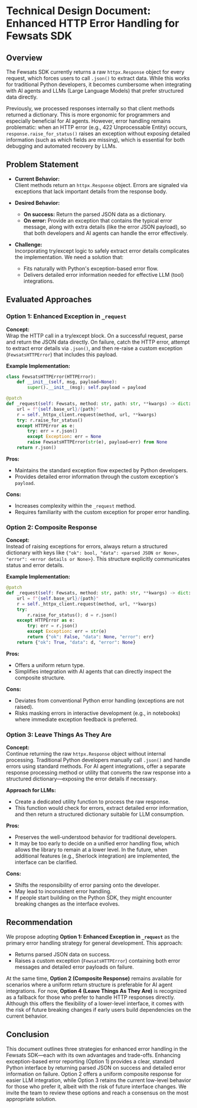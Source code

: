 # Technical Design Document: Enhanced HTTP Error Handling for Fewsats SDK

## Overview

The Fewsats SDK currently returns a raw `httpx.Response` object for every request, which forces users to call `.json()` to extract data. While this works for traditional Python developers, it becomes cumbersome when integrating with AI agents and LLMs (Large Language Models) that prefer structured data directly.

Previously, we processed responses internally so that client methods returned a dictionary. This is more ergonomic for programmers and especially beneficial for AI agents. However, error handling remains problematic: when an HTTP error (e.g., 422 Unprocessable Entity) occurs, `response.raise_for_status()` raises an exception without exposing detailed information (such as which fields are missing), which is essential for both debugging and automated recovery by LLMs.

## Problem Statement

- **Current Behavior:**  
  Client methods return an `httpx.Response` object. Errors are signaled via exceptions that lack important details from the response body.

- **Desired Behavior:**  
  - **On success:** Return the parsed JSON data as a dictionary.
  - **On error:** Provide an exception that contains the typical error message, along with extra details (like the error JSON payload), so that both developers and AI agents can handle the error effectively.

- **Challenge:**  
  Incorporating try/except logic to safely extract error details complicates the implementation. We need a solution that:
  - Fits naturally with Python's exception-based error flow.
  - Delivers detailed error information needed for effective LLM (tool) integrations.

## Evaluated Approaches

### Option 1: Enhanced Exception in `_request`

**Concept:**  
Wrap the HTTP call in a try/except block. On a successful request, parse and return the JSON data directly. On failure, catch the HTTP error, attempt to extract error details via `.json()`, and then re-raise a custom exception (`FewsatsHTTPError`) that includes this payload.

**Example Implementation:**
```python
class FewsatsHTTPError(HTTPError):
    def __init__(self, msg, payload=None):
        super().__init__(msg); self.payload = payload

@patch
def _request(self: Fewsats, method: str, path: str, **kwargs) -> dict:
    url = f"{self.base_url}/{path}"
    r = self._httpx_client.request(method, url, **kwargs)
    try: r.raise_for_status()
    except HTTPError as e:
        try: err = r.json()
        except Exception: err = None
        raise FewsatsHTTPError(str(e), payload=err) from None
    return r.json()
```

**Pros:**
- Maintains the standard exception flow expected by Python developers.
- Provides detailed error information through the custom exception's `payload`.

**Cons:**
- Increases complexity within the `_request` method.
- Requires familiarity with the custom exception for proper error handling.

### Option 2: Composite Response

**Concept:**  
Instead of raising exceptions for errors, always return a structured dictionary with keys like `{"ok": bool, "data": <parsed JSON or None>, "error": <error details or None>}`. This structure explicitly communicates status and error details.

**Example Implementation:**
```python
@patch
def _request(self: Fewsats, method: str, path: str, **kwargs) -> dict:
    url = f"{self.base_url}/{path}"
    r = self._httpx_client.request(method, url, **kwargs)
    try:
        r.raise_for_status(); d = r.json()
    except HTTPError as e:
        try: err = r.json()
        except Exception: err = str(e)
        return {"ok": False, "data": None, "error": err}
    return {"ok": True, "data": d, "error": None}
```

**Pros:**
- Offers a uniform return type.
- Simplifies integration with AI agents that can directly inspect the composite structure.

**Cons:**
- Deviates from conventional Python error handling (exceptions are not raised).
- Risks masking errors in interactive development (e.g., in notebooks) where immediate exception feedback is preferred.

### Option 3: Leave Things As They Are

**Concept:**  
Continue returning the raw `httpx.Response` object without internal processing. Traditional Python developers manually call `.json()` and handle errors using standard methods. For AI agent integrations, offer a separate response processing method or utility that converts the raw response into a structured dictionary—exposing the error details if necessary.

**Approach for LLMs:**  
- Create a dedicated utility function to process the raw response.
- This function would check for errors, extract detailed error information, and then return a structured dictionary suitable for LLM consumption.

**Pros:**
- Preserves the well-understood behavior for traditional developers.
- It may be too early to decide on a unified error handling flow, which allows the library to remain at a lower level. In the future, when additional features (e.g., Sherlock integration) are implemented, the interface can be clarified.

**Cons:**
- Shifts the responsibility of error parsing onto the developer.
- May lead to inconsistent error handling.
- If people start building on the Python SDK, they might encounter breaking changes as the interface evolves.

## Recommendation

We propose adopting **Option 1: Enhanced Exception in `_request`** as the primary error handling strategy for general development. This approach:
- Returns parsed JSON data on success.
- Raises a custom exception (`FewsatsHTTPError`) containing both error messages and detailed error payloads on failure.

At the same time, **Option 2 (Composite Response)** remains available for scenarios where a uniform return structure is preferable for AI agent integrations. For now, **Option 4 (Leave Things As They Are)** is recognized as a fallback for those who prefer to handle HTTP responses directly. Although this offers the flexibility of a lower-level interface, it comes with the risk of future breaking changes if early users build dependencies on the current behavior.


## Conclusion

This document outlines three strategies for enhanced error handling in the Fewsats SDK—each with its own advantages and trade-offs. Enhancing exception-based error reporting (Option 1) provides a clear, standard Python interface by returning parsed JSON on success and detailed error information on failure. Option 2 offers a uniform composite response for easier LLM integration, while Option 3 retains the current low-level behavior for those who prefer it, albeit with the risk of future interface changes. We invite the team to review these options and reach a consensus on the most appropriate solution.

